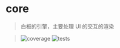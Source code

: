 # core

> 白板的引擎，主要处理 UI 的交互的渲染

> ![coverage](https://img.shields.io/endpoint?url=https://core.art-graph.tech/core-shields-cover-report.json&style=flat-square) ![tests](https://img.shields.io/endpoint?url=https://core.art-graph.tech/core-shields-tests-report.json&style=flat-square)
